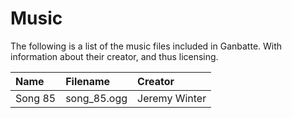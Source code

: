 # Music
The following is a list of the music files included in Ganbatte. With information about their creator, and thus licensing.

| Name | Filename | Creator |
|:-----|:---------|:--------|
| Song 85 | song_85.ogg | Jeremy Winter |
